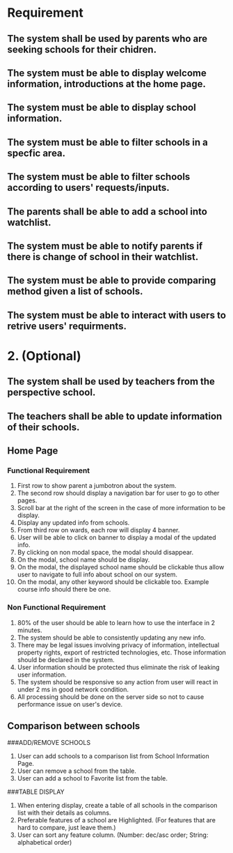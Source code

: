 # Requirement 


## The system shall be used by parents who are seeking schools for their chidren.

## The system must be able to display welcome information, introductions at the home page.

## The system must be able to display school information.

## The system must be able to filter schools in a specfic area.

## The system must be able to filter schools according to users' requests/inputs.

## The parents shall be able to add a school into watchlist.

## The system must be able to notify parents if there is change of school in their watchlist.

## The system must be able to provide comparing method given a list of schools. 

## The system must be able to interact with users to retrive users' requirments.


# 2. (Optional)
## The system shall be used by teachers from the perspective school.

## The teachers shall be able to update information of their schools.


## Home Page
### Functional Requirement

1. First row to show parent a jumbotron about the system.
2. The second row should display a navigation bar for user to go to other pages. 
3.  Scroll bar at the right of the screen in the case of more information to be display.
4. Display any updated info from schools.
5.  From third row on wards, each row will display 4 banner.
6.  User will be able to click on banner to display a modal of the updated info.
7.  By clicking on non modal space, the modal should disappear. 
8.  On the modal, school name should be display.
9.  On the modal, the displayed school name should be clickable thus allow user to navigate to full info about school on our system. 
10.  On the modal, any other keyword should be clickable too. Example course info should there be one.

### Non Functional Requirement

1. 80% of the user should be able to learn how to use the interface in 2 minutes.
2. The system should be able to consistently updating any new info.
3. There may be legal issues involving privacy of information, intellectual property rights, export of restricted technologies, etc. Those information should be declared in the system.
4. User information should be protected thus eliminate the risk of leaking user information.
5. The system should be responsive so any action from user will react in under 2 ms in good network condition.
6. All processing should be done on the server side so not to cause performance issue on user's device.  

## Comparison between schools

###ADD/REMOVE SCHOOLS
1. User can add schools to a comparison list from School Information Page.
2. User can remove a school from the table.
3. User can add a school to Favorite list from the table.

###TABLE DISPLAY
1. When entering display, create a table of all schools in the comparison list with their details as columns.
2. Preferable features of a school are Highlighted. (For features that are hard to compare, just leave them.)
3. User can sort any feature column. (Number: dec/asc order; String: alphabetical order)


